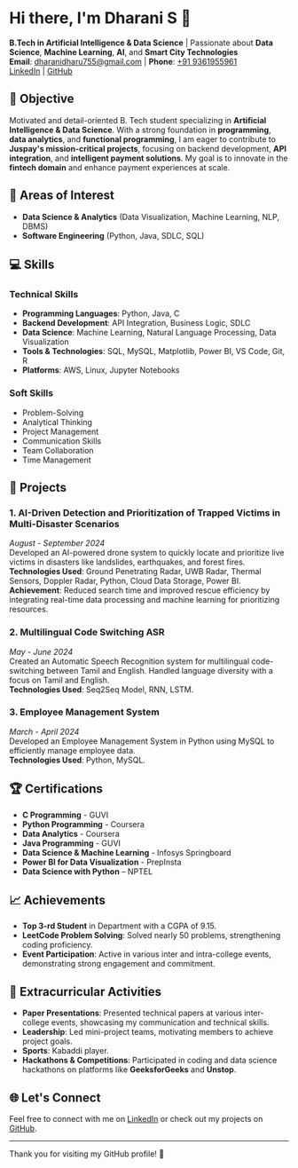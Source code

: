 # Hi there, I'm **Dharani S** 👋

**B.Tech in Artificial Intelligence & Data Science** | Passionate about **Data Science**, **Machine Learning**, **AI**, and **Smart City Technologies**  
**Email**: [dharanidharu755@gmail.com](mailto:dharanidharu755@gmail.com) | **Phone**: [+91 9361955961](tel:+919361955961)  
[LinkedIn](https://www.linkedin.com/in/dharani-s93/) | [GitHub](https://github.com/Dharani-S93)

## 🎯 Objective

Motivated and detail-oriented B. Tech student specializing in **Artificial Intelligence & Data Science**. With a strong foundation in **programming**, **data analytics**, and **functional programming**, I am eager to contribute to **Juspay's mission-critical projects**, focusing on backend development, **API integration**, and **intelligent payment solutions**. My goal is to innovate in the **fintech domain** and enhance payment experiences at scale.


## 🧠 Areas of Interest

- **Data Science & Analytics** (Data Visualization, Machine Learning, NLP, DBMS)
- **Software Engineering** (Python, Java, SDLC, SQL)

## 💻 Skills

### Technical Skills

- **Programming Languages**: Python, Java, C
- **Backend Development**: API Integration, Business Logic, SDLC
- **Data Science**: Machine Learning, Natural Language Processing, Data Visualization
- **Tools & Technologies**: SQL, MySQL, Matplotlib, Power BI, VS Code, Git, R
- **Platforms**: AWS, Linux, Jupyter Notebooks

### Soft Skills

- Problem-Solving
- Analytical Thinking
- Project Management
- Communication Skills
- Team Collaboration
- Time Management

## 🚀 Projects

### 1. **AI-Driven Detection and Prioritization of Trapped Victims in Multi-Disaster Scenarios**  
*August - September 2024*  
Developed an AI-powered drone system to quickly locate and prioritize live victims in disasters like landslides, earthquakes, and forest fires.  
**Technologies Used**: Ground Penetrating Radar, UWB Radar, Thermal Sensors, Doppler Radar, Python, Cloud Data Storage, Power BI.  
**Achievement**: Reduced search time and improved rescue efficiency by integrating real-time data processing and machine learning for prioritizing resources.

### 2. **Multilingual Code Switching ASR**  
*May - June 2024*  
Created an Automatic Speech Recognition system for multilingual code-switching between Tamil and English. Handled language diversity with a focus on Tamil and English.  
**Technologies Used**: Seq2Seq Model, RNN, LSTM.  

### 3. **Employee Management System**  
*March - April 2024*  
Developed an Employee Management System in Python using MySQL to efficiently manage employee data.  
**Technologies Used**: Python, MySQL.

## 🏆 Certifications

- **C Programming** - GUVI
- **Python Programming** - Coursera
- **Data Analytics** - Coursera
- **Java Programming** - GUVI
- **Data Science & Machine Learning** - Infosys Springboard
- **Power BI for Data Visualization** - PrepInsta
- **Data Science with Python** – NPTEL

## 📈 Achievements

- **Top 3-rd Student** in Department with a CGPA of 9.15.
- **LeetCode Problem Solving**: Solved nearly 50 problems, strengthening coding proficiency.
- **Event Participation**: Active in various inter and intra-college events, demonstrating strong engagement and commitment.

## 🏅 Extracurricular Activities

- **Paper Presentations**: Presented technical papers at various inter-college events, showcasing my communication and technical skills.
- **Leadership**: Led mini-project teams, motivating members to achieve project goals.
- **Sports**: Kabaddi player.
- **Hackathons & Competitions**: Participated in coding and data science hackathons on platforms like **GeeksforGeeks** and **Unstop**.

## 🌐 Let's Connect

Feel free to connect with me on [LinkedIn](https://www.linkedin.com/in/dharani-s93/) or check out my projects on [GitHub](https://github.com/Dharani-S93).

---

Thank you for visiting my GitHub profile! 🚀
